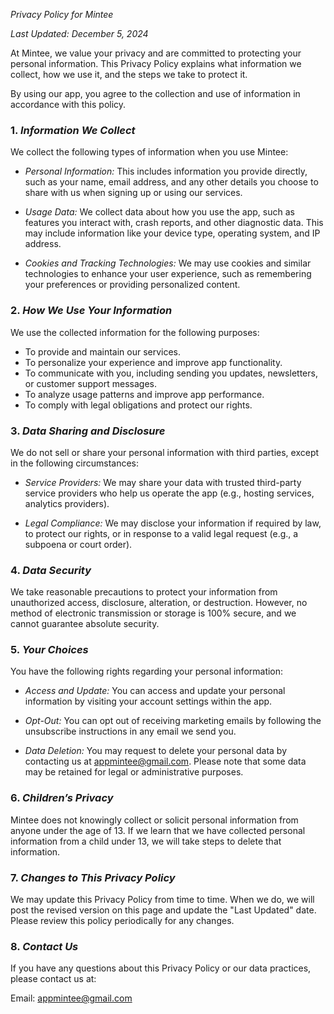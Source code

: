 <!DOCTYPE html>
<html lang="en">
<head>
    <meta charset="UTF-8">
    <meta name="viewport" content="width=device-width, initial-scale=1.0">
    <title>Privacy Policy - Mintee</title>
    <link rel="stylesheet" href="style.css">
</head>
<body>

*Privacy Policy for Mintee*

*Last Updated: December 5, 2024*

At Mintee, we value your privacy and are committed to protecting your personal information. This Privacy Policy explains what information we collect, how we use it, and the steps we take to protect it.

By using our app, you agree to the collection and use of information in accordance with this policy.

### 1. *Information We Collect*
We collect the following types of information when you use Mintee:

- *Personal Information:* This includes information you provide directly, such as your name, email address, and any other details you choose to share with us when signing up or using our services.
  
- *Usage Data:* We collect data about how you use the app, such as features you interact with, crash reports, and other diagnostic data. This may include information like your device type, operating system, and IP address.

- *Cookies and Tracking Technologies:* We may use cookies and similar technologies to enhance your user experience, such as remembering your preferences or providing personalized content. 

### 2. *How We Use Your Information*
We use the collected information for the following purposes:

- To provide and maintain our services.
- To personalize your experience and improve app functionality.
- To communicate with you, including sending you updates, newsletters, or customer support messages.
- To analyze usage patterns and improve app performance.
- To comply with legal obligations and protect our rights.

### 3. *Data Sharing and Disclosure*
We do not sell or share your personal information with third parties, except in the following circumstances:

- *Service Providers:* We may share your data with trusted third-party service providers who help us operate the app (e.g., hosting services, analytics providers).
  
- *Legal Compliance:* We may disclose your information if required by law, to protect our rights, or in response to a valid legal request (e.g., a subpoena or court order).

### 4. *Data Security*
We take reasonable precautions to protect your information from unauthorized access, disclosure, alteration, or destruction. However, no method of electronic transmission or storage is 100% secure, and we cannot guarantee absolute security.

### 5. *Your Choices*
You have the following rights regarding your personal information:

- *Access and Update:* You can access and update your personal information by visiting your account settings within the app.
  
- *Opt-Out:* You can opt out of receiving marketing emails by following the unsubscribe instructions in any email we send you.

- *Data Deletion:* You may request to delete your personal data by contacting us at appmintee@gmail.com. Please note that some data may be retained for legal or administrative purposes.

### 6. *Children’s Privacy*
Mintee does not knowingly collect or solicit personal information from anyone under the age of 13. If we learn that we have collected personal information from a child under 13, we will take steps to delete that information.

### 7. *Changes to This Privacy Policy*
We may update this Privacy Policy from time to time. When we do, we will post the revised version on this page and update the "Last Updated" date. Please review this policy periodically for any changes.

### 8. *Contact Us*
If you have any questions about this Privacy Policy or our data practices, please contact us at:

Email: appmintee@gmail.com 


</body>
</html>
